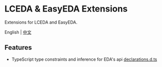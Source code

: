 # LCEDA & EasyEDA Extensions

Extensions for LCEDA and EasyEDA.

English | [中文](./README_CN.md)

## Features

- TypeScript type constraints and inference for EDA's api [declarations.d.ts](./src/declarations.d.ts)
